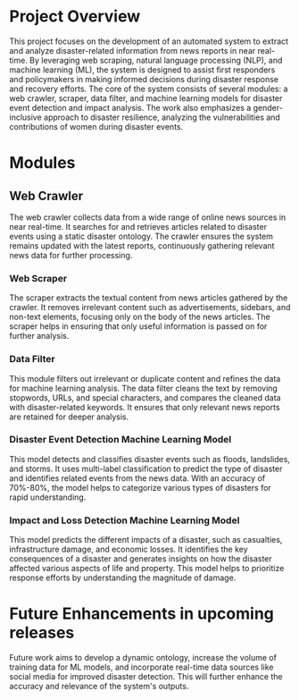 # Project Overview
This project focuses on the development of an automated system to extract and analyze disaster-related information from news reports in near real-time. By leveraging web scraping, natural language processing (NLP), and machine learning (ML), the system is designed to assist first responders and policymakers in making informed decisions during disaster response and recovery efforts. The core of the system consists of several modules: a web crawler, scraper, data filter, and machine learning models for disaster event detection and impact analysis. The work also emphasizes a gender-inclusive approach to disaster resilience, analyzing the vulnerabilities and contributions of women during disaster events.

# Modules
## Web Crawler
The web crawler collects data from a wide range of online news sources in near real-time. It searches for and retrieves articles related to disaster events using a static disaster ontology. The crawler ensures the system remains updated with the latest reports, continuously gathering relevant news data for further processing.

### Web Scraper
The scraper extracts the textual content from news articles gathered by the crawler. It removes irrelevant content such as advertisements, sidebars, and non-text elements, focusing only on the body of the news articles. The scraper helps in ensuring that only useful information is passed on for further analysis.

### Data Filter
This module filters out irrelevant or duplicate content and refines the data for machine learning analysis. The data filter cleans the text by removing stopwords, URLs, and special characters, and compares the cleaned data with disaster-related keywords. It ensures that only relevant news reports are retained for deeper analysis.

### Disaster Event Detection Machine Learning Model
This model detects and classifies disaster events such as floods, landslides, and storms. It uses multi-label classification to predict the type of disaster and identifies related events from the news data. With an accuracy of 70%-80%, the model helps to categorize various types of disasters for rapid understanding.

### Impact and Loss Detection Machine Learning Model
This model predicts the different impacts of a disaster, such as casualties, infrastructure damage, and economic losses. It identifies the key consequences of a disaster and generates insights on how the disaster affected various aspects of life and property. This model helps to prioritize response efforts by understanding the magnitude of damage.

# Future Enhancements in upcoming releases
Future work aims to develop a dynamic ontology, increase the volume of training data for ML models, and incorporate real-time data sources like social media for improved disaster detection. This will further enhance the accuracy and relevance of the system's outputs. 
